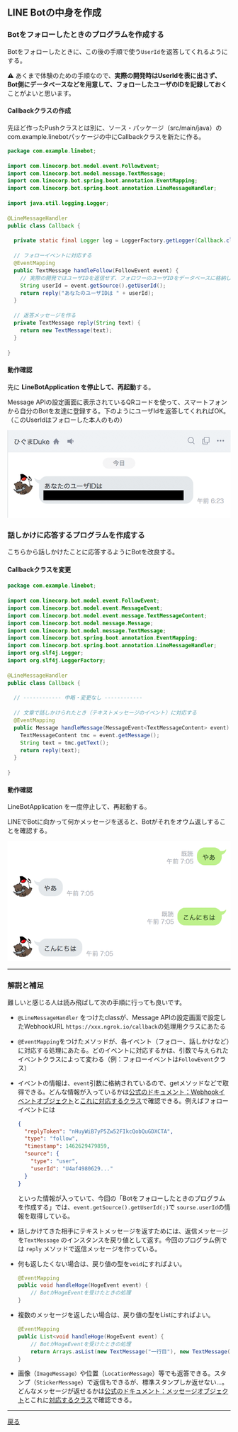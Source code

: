 ## LINE Botの中身を作成

### Botをフォローしたときのプログラムを作成する

Botをフォローしたときに、この後の手順で使う`UserId`を返答してくれるようにする。

⚠️ あくまで体験のための手順なので、**実際の開発時はUserIdを表に出さず、Bot側にデータベースなどを用意して、フォローしたユーザのIDを記録しておく** ことがよいと思います。

#### Callbackクラスの作成

先ほど作ったPushクラスとは別に、ソース・パッケージ（src/main/java）のcom.example.linebotパッケージの中にCallbackクラスを新たに作る。

```java
package com.example.linebot;

import com.linecorp.bot.model.event.FollowEvent;
import com.linecorp.bot.model.message.TextMessage;
import com.linecorp.bot.spring.boot.annotation.EventMapping;
import com.linecorp.bot.spring.boot.annotation.LineMessageHandler;

import java.util.logging.Logger;

@LineMessageHandler
public class Callback {
    
  private static final Logger log = LoggerFactory.getLogger(Callback.class);

  // フォローイベントに対応する
  @EventMapping
  public TextMessage handleFollow(FollowEvent event) {
    // 実際の開発ではユーザIDを返信せず、フォロワーのユーザIDをデータベースに格納しておくなど
    String userId = event.getSource().getUserId();
    return reply("あなたのユーザIDは " + userId);
  }

  // 返答メッセージを作る
  private TextMessage reply(String text) {
    return new TextMessage(text);
  }

}
```

#### 動作確認

先に **LineBotApplication を停止して、再起動**する。

Message APIの設定画面に表示されているQRコードを使って、スマートフォンから自分のBotを友達に登録する。下のようにユーザIdを返答してくれればOK。（このUserIdはフォローした本人のもの）

![フォロー時の動作](./fig05a.png)



### 話しかけに応答するプログラムを作成する

こちらから話しかけたことに応答するようにBotを改良する。

#### Callbackクラスを変更

```java
package com.example.linebot;

import com.linecorp.bot.model.event.FollowEvent;
import com.linecorp.bot.model.event.MessageEvent;
import com.linecorp.bot.model.event.message.TextMessageContent;
import com.linecorp.bot.model.message.Message;
import com.linecorp.bot.model.message.TextMessage;
import com.linecorp.bot.spring.boot.annotation.EventMapping;
import com.linecorp.bot.spring.boot.annotation.LineMessageHandler;
import org.slf4j.Logger;
import org.slf4j.LoggerFactory;

@LineMessageHandler
public class Callback {

  // ------------ 中略・変更なし ------------ 

  // 文章で話しかけられたとき（テキストメッセージのイベント）に対応する
  @EventMapping
  public Message handleMessage(MessageEvent<TextMessageContent> event) {
    TextMessageContent tmc = event.getMessage();
    String text = tmc.getText();
    return reply(text);
  }

}
```

#### 動作確認

LineBotApplication を一度停止して、再起動する。

LINEでBotに向かって何かメッセージを送ると、Botがそれをオウム返しすることを確認する。

![おうむがえし](./fig05b.png)

----

### 解説と補足

難しいと感じる人は読み飛ばして次の手順に行っても良いです。

- `@LineMessageHandler` をつけたclassが、Message APIの設定画面で設定したWebhookURL `https://xxx.ngrok.io/callback`の処理用クラスにあたる

- `@EventMapping`をつけたメソッドが、各イベント（フォロー、話しかけなど）に対応する処理にあたる。どのイベントに対応するかは、引数で与えられたイベントクラスによって変わる（例：フォローイベントは`FollowEvent`クラス）

- イベントの情報は、`event`引数に格納されているので、getメソッドなどで取得できる。どんな情報が入っているかは[公式のドキュメント：Webhookイベントオブジェクト](https://developers.line.me/ja/docs/messaging-api/reference/#anchor-eff5d13cad53e16173242bbc2f157655a9e8dbd8)と[これに対応するクラス](http://static.javadoc.io/com.linecorp.bot/line-bot-model/1.17.0/index.html?com/linecorp/bot/model/event/FollowEvent.html)で確認できる。例えばフォローイベントには

  ```json
  {
    "replyToken": "nHuyWiB7yP5Zw52FIkcQobQuGDXCTA",
    "type": "follow",
    "timestamp": 1462629479859,
    "source": {
      "type": "user",
      "userId": "U4af4980629..."
    }
  }
  ```

  といった情報が入っていて、今回の「Botをフォローしたときのプログラムを作成する」では、`event.getSource().getUserId(;)`で `sourse.userId`の情報を取得している。

- 話しかけてきた相手にテキストメッセージを返すためには、返信メッセージを`TextMessage` のインスタンスを戻り値として返す。今回のプログラム例では `reply` メソッドで返信メッセージを作っている。

- 何も返したくない場合は、戻り値の型を`void`にすればよい。

  ```java
  @EventMapping
  public void handleHoge(HogeEvent event) {
      // BotがHogeEventを受けたときの処理
  }
  ```

- 複数のメッセージを返したい場合は、戻り値の型をListにすればよい。

  ```java
  @EventMapping
  public List<void handleHoge(HogeEvent event) {
      // BotがHogeEventを受けたときの処理
      return Arrays.asList(new TextMessage("一行目"), new TextMessage("二行目"));
  }
  ```

- 画像（`ImageMessage）`や位置（`LocationMessage`）等でも返答できる。スタンプ（`StickerMessage`）で返信もできるが、標準スタンプしか返せない…。どんなメッセージが返せるかは[公式のドキュメント：メッセージオブジェクト](https://developers.line.me/ja/docs/messaging-api/reference/#anchor-e65d8a1fb213489f6475b06ad10f66b7b30b0072)とこれに[対応するクラス](http://static.javadoc.io/com.linecorp.bot/line-bot-model/1.17.0/index.html?com/linecorp/bot/model/message/package-tree.html)で確認できる。

----

[戻る](../README.md)

